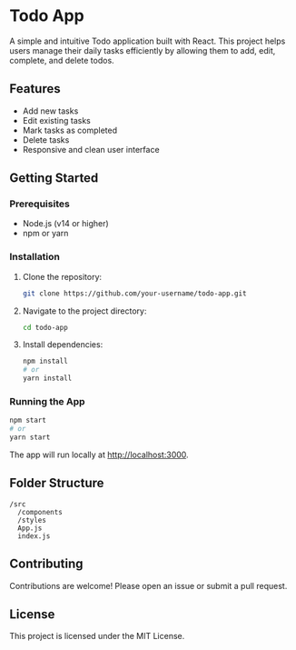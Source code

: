 # Todo App

A simple and intuitive Todo application built with React. This project helps users manage their daily tasks efficiently by allowing them to add, edit, complete, and delete todos.

## Features

- Add new tasks
- Edit existing tasks
- Mark tasks as completed
- Delete tasks
- Responsive and clean user interface

## Getting Started

### Prerequisites

- Node.js (v14 or higher)
- npm or yarn

### Installation

1. Clone the repository:
    ```bash
    git clone https://github.com/your-username/todo-app.git
    ```
2. Navigate to the project directory:
    ```bash
    cd todo-app
    ```
3. Install dependencies:
    ```bash
    npm install
    # or
    yarn install
    ```

### Running the App

```bash
npm start
# or
yarn start
```

The app will run locally at [http://localhost:3000](http://localhost:3000).

## Folder Structure

```
/src
  /components
  /styles
  App.js
  index.js
```

## Contributing

Contributions are welcome! Please open an issue or submit a pull request.

## License

This project is licensed under the MIT License.